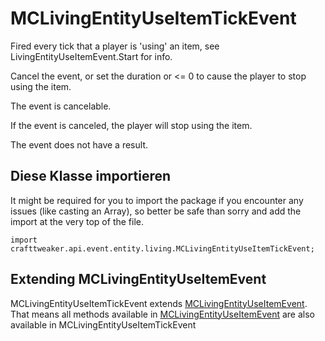 # MCLivingEntityUseItemTickEvent

Fired every tick that a player is 'using' an item, see LivingEntityUseItemEvent.Start for info.

 Cancel the event, or set the duration or <= 0 to cause the player to stop using the item.

The event is cancelable.

If the event is canceled, the player will stop using the item.

The event does not have a result.



## Diese Klasse importieren

It might be required for you to import the package if you encounter any issues (like casting an Array), so better be safe than sorry and add the import at the very top of the file.
```zenscript
import crafttweaker.api.event.entity.living.MCLivingEntityUseItemTickEvent;
```


## Extending MCLivingEntityUseItemEvent

MCLivingEntityUseItemTickEvent extends [MCLivingEntityUseItemEvent](/vanilla/api/event/entity/living/MCLivingEntityUseItemEvent). That means all methods available in [MCLivingEntityUseItemEvent](/vanilla/api/event/entity/living/MCLivingEntityUseItemEvent) are also available in MCLivingEntityUseItemTickEvent

